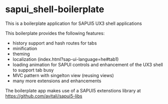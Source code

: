 sapui_shell-boilerplate
=======================

This is a boilerplate application for SAPUI5 UX3 shell applications

This boilerplate provides the following features:
- history support and hash routes for tabs
- minification
- theming
- localization (index.html?sap-ui-language=he#tab1)
- loading animation for SAPUI controls and enhancement of the UX3 shell to support tab busy
- MVC pattern with singelton view (reusing views)
- many more extensions and enhancements


The boilerplate app makes use of a SAPUI5 extenstions library at
https://github.com/avitali/sapui5-libs
